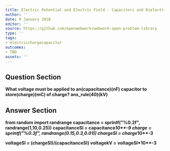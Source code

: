 ```yaml
---
title: Electric Potential and Electric Field - Capacitors and Dielectrics
author: ''
date: 9 January 2018
editor: ''
source: https://github.com/openwebwork/webwork-open-problem-library
type: ''
tags:
- electricchargecapacitor
outcomes:
- TBD
assets: ''
---
```


## Question Section 

<b>
What voltage must be applied to an(capacitance)(nF) capacitor to store(charge)(mC) of charge?
ans_rule(40)(kV)



## Answer Section

from random import randrange
capacitance = sprintf("%0.2f", randrange(1,10,0.25))
capacitanceSI = capacitance*10**-9
charge = sprintf("%0.3f", randrange(0.15,0.3,0.01))
chargeSI = charge*10**-3

voltageSI = (chargeSI)/(capacitanceSI)
voltagekV = voltageSI*10**-3